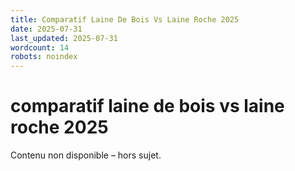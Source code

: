 ```yaml
---
title: Comparatif Laine De Bois Vs Laine Roche 2025
date: 2025-07-31
last_updated: 2025-07-31
wordcount: 14
robots: noindex
---
```


# comparatif laine de bois vs laine roche 2025

Contenu non disponible – hors sujet.